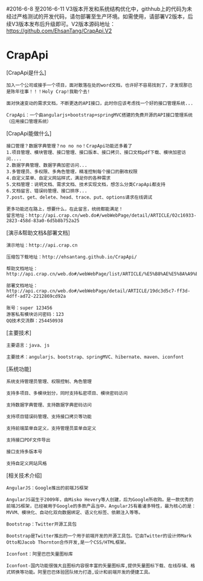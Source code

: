 #2016-6-8 至2016-6-11 V3版本开发和系统结构优化中，githhub上的代码为未经过严格测试的开发代码，请勿部署至生产环境。如需使用，请部署V2版本，后续V3版本发布后升级即可。V2版本源码地址：https://github.com/EhsanTang/CrapApi.V2

# CrapApi
   
[CrapApi是什么]
```
加入一个公司或接手一个项目，面对散落在处的word文档，也许好不容易找到了，才发现那已是陈年往事！！！Holy Crap!我勒个去!

面对快速变动的需求文档，不断更迭的API接口，此时你应该考虑找一个好的接口管理系统...

CrapApi：一个由angularjs+bootstrap+springMVC搭建的免费开源的API接口管理系统（应用接口管理系统）
```
[CrapApi能做什么]
```
接口管理？数据字典管理？no no no！CrapApi功能还多着了
1.项目管理、模块管理、接口管理、接口版本、接口拷贝、接口文档pdf下载、模块加密访问....
2.数据字典管理、数据字典加密访问...
3.多管理员、多权限、多角色管理，精准控制每个接口的删改权限
4.自定义菜单、自定义网站样式，满足你的各种需求
5.文档管理：说明文档、需求文档、技术实现文档，想怎么分类CrapApi都支持
6.文档留言、错误码管理、接口排序... 
7.post、get、delete、head、trace、put、options请求在线调试

更多功能还在路上，想要什么，在此留言，统统都能满足！
留言地址：http://api.crap.cn/web.do#/webWebPage/detail/ARTICLE/02c16933-2823-458d-83a0-6d5b8b752a25
```

[演示&帮助文档&部署文档]
```
演示地址：http://api.crap.cn

压缩包下载地址：http://ehsantang.github.io/CrapApi/

帮助文档地址：http://api.crap.cn/web.do#/webWebPage/list/ARTICLE/%E5%B8%AE%E5%8A%A9%E6%96%87%E6%A1%A3

部署文档地址：http://api.crap.cn/web.do#/webWebPage/detail/ARTICLE/19dc3d5c7-ff3d-4dff-ad72-2212869cd92a

账号：super 123456 
游客私有模块访问密码：123
QQ技术交流群：254450938
```

[主要技术]
```
主要语言：java、js

主要技术：angularjs、bootstrap、springMVC、hibernate、maven、iconfont
```

[系统功能]
```
系统支持管理员管理、权限控制、角色管理

支持多项目、多模块划分，同时支持私密项目、模块密码访问

支持数据字典管理、支持数据字典密码访问

支持项目错误码管理、支持接口拷贝等功能

支持前端菜单自定义，支持管理员菜单自定义

支持接口PDF文件导出

接口支持多版本号

支持自定义网站风格
```

[相关技术介绍]
```
AngularJS：Google推出的前端JS框架

AngularJS诞生于2009年，由Misko Hevery等人创建，后为Google所收购。是一款优秀的前端JS框架，已经被用于Google的多款产品当中。AngularJS有着诸多特性，最为核心的是：MVVM、模块化、自动化双向数据绑定、语义化标签、依赖注入等等。
```
```
Bootstrap：Twitter开源工具包

Bootstrap是Twitter推出的一个用于前端开发的开源工具包。它由Twitter的设计师Mark Otto和Jacob Thornton合作开发,是一个CSS/HTML框架。
```
```
Iconfont：阿里巴巴矢量图标库

Iconfont-国内功能很强大且图标内容很丰富的矢量图标库,提供矢量图标下载、在线存储、格式转换等功能。阿里巴巴体验团队倾力打造,设计和前端开发的便捷工具。
```








